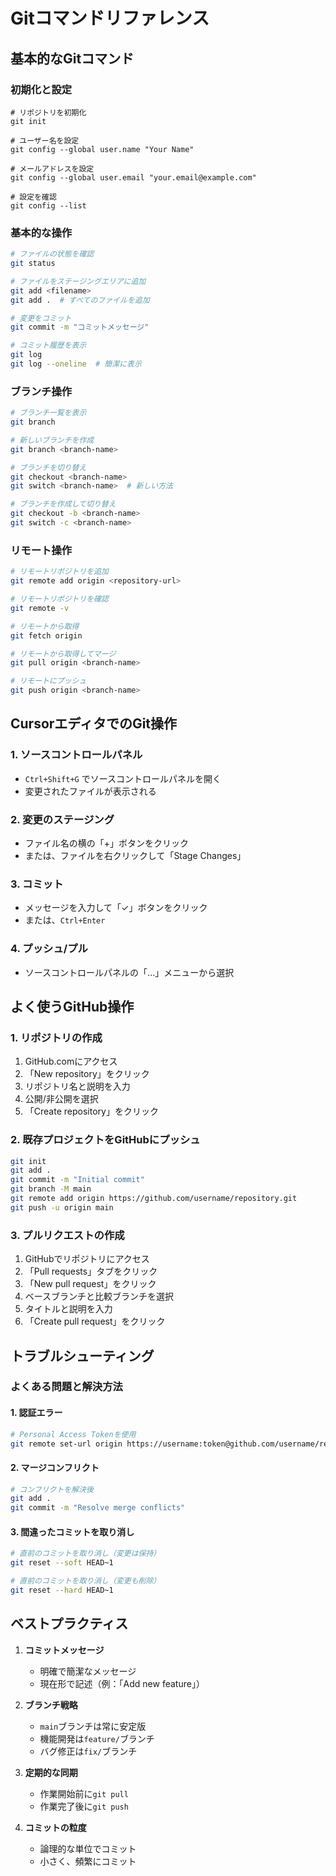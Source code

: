 # Gitコマンドリファレンス

## 基本的なGitコマンド

### 初期化と設定
```bashテスト
# リポジトリを初期化
git init

# ユーザー名を設定
git config --global user.name "Your Name"

# メールアドレスを設定
git config --global user.email "your.email@example.com"

# 設定を確認
git config --list
```

### 基本的な操作
```bash
# ファイルの状態を確認
git status

# ファイルをステージングエリアに追加
git add <filename>
git add .  # すべてのファイルを追加

# 変更をコミット
git commit -m "コミットメッセージ"

# コミット履歴を表示
git log
git log --oneline  # 簡潔に表示
```

### ブランチ操作
```bash
# ブランチ一覧を表示
git branch

# 新しいブランチを作成
git branch <branch-name>

# ブランチを切り替え
git checkout <branch-name>
git switch <branch-name>  # 新しい方法

# ブランチを作成して切り替え
git checkout -b <branch-name>
git switch -c <branch-name>
```

### リモート操作
```bash
# リモートリポジトリを追加
git remote add origin <repository-url>

# リモートリポジトリを確認
git remote -v

# リモートから取得
git fetch origin

# リモートから取得してマージ
git pull origin <branch-name>

# リモートにプッシュ
git push origin <branch-name>
```

## CursorエディタでのGit操作

### 1. ソースコントロールパネル
- `Ctrl+Shift+G` でソースコントロールパネルを開く
- 変更されたファイルが表示される

### 2. 変更のステージング
- ファイル名の横の「+」ボタンをクリック
- または、ファイルを右クリックして「Stage Changes」

### 3. コミット
- メッセージを入力して「✓」ボタンをクリック
- または、`Ctrl+Enter`

### 4. プッシュ/プル
- ソースコントロールパネルの「...」メニューから選択

## よく使うGitHub操作

### 1. リポジトリの作成
1. GitHub.comにアクセス
2. 「New repository」をクリック
3. リポジトリ名と説明を入力
4. 公開/非公開を選択
5. 「Create repository」をクリック

### 2. 既存プロジェクトをGitHubにプッシュ
```bash
git init
git add .
git commit -m "Initial commit"
git branch -M main
git remote add origin https://github.com/username/repository.git
git push -u origin main
```

### 3. プルリクエストの作成
1. GitHubでリポジトリにアクセス
2. 「Pull requests」タブをクリック
3. 「New pull request」をクリック
4. ベースブランチと比較ブランチを選択
5. タイトルと説明を入力
6. 「Create pull request」をクリック

## トラブルシューティング

### よくある問題と解決方法

#### 1. 認証エラー
```bash
# Personal Access Tokenを使用
git remote set-url origin https://username:token@github.com/username/repository.git
```

#### 2. マージコンフリクト
```bash
# コンフリクトを解決後
git add .
git commit -m "Resolve merge conflicts"
```

#### 3. 間違ったコミットを取り消し
```bash
# 直前のコミットを取り消し（変更は保持）
git reset --soft HEAD~1

# 直前のコミットを取り消し（変更も削除）
git reset --hard HEAD~1
```

## ベストプラクティス

1. **コミットメッセージ**
   - 明確で簡潔なメッセージ
   - 現在形で記述（例：「Add new feature」）

2. **ブランチ戦略**
   - `main`ブランチは常に安定版
   - 機能開発は`feature/`ブランチ
   - バグ修正は`fix/`ブランチ

3. **定期的な同期**
   - 作業開始前に`git pull`
   - 作業完了後に`git push`

4. **コミットの粒度**
   - 論理的な単位でコミット
   - 小さく、頻繁にコミット

